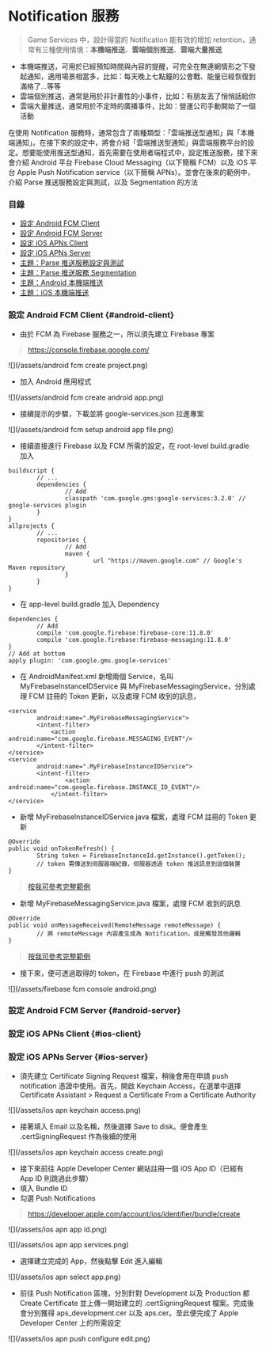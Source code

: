 # Notification 服務

> Game Services 中，設計得當的 Notification 能有效的增加 retention，通常有三種使用情境：**本機端推送**、**雲端個別推送**、**雲端大量推送**
* 本機端推送，可用於已經預知時間與內容的提醒，可完全在無連網情形之下發起通知，適用場景相當多，比如：每天晚上七點鐘的公會戰、能量已經恢復到滿格了...等等
* 雲端個別推送，通常是用於非計畫性的小事件，比如：有朋友丟了悄悄話給你
* 雲端大量推送，通常用於不定時的廣播事件，比如：營運公司手動開始了一個活動

在使用 Notification 服務時，通常包含了兩種類型：「雲端推送型通知」與「本機端通知」。在接下來的設定中，將會介紹「雲端推送型通知」與雲端服務平台的設定。想要能使用推送型通知，首先需要在使用者端程式中，設定推送服務，接下來會介紹 Android 平台 Firebase Cloud Messaging（以下簡稱 FCM）以及 iOS 平台 Apple Push Notification service（以下簡稱 APNs）。並會在後來的範例中，介紹 Parse 推送服務設定與測試，以及 Segmentation 的方法

### 目錄

* [設定 Android FCM Client](#android-client)
* [設定 Android FCM Server](#android-server)
* [設定 iOS APNs Client](#ios-client)
* [設定 iOS APNs Server](#ios-server)
* [主題：Parse 推送服務設定與測試](service-notification/parse-push-notification.md)
* [主題：Parse 推送服務 Segmentation](service-notification/parse-push-notification-segmentation.md)
* [主題：Android 本機端推送](service-notification/android-notification-local.md)
* [主題：iOS 本機端推送](service-notification/ios-notification-local.md)

### 設定 Android FCM Client {#android-client}

* 由於 FCM 為 Firebase 服務之一，所以須先建立 Firebase 專案

> https://console.firebase.google.com/

![](/assets/android fcm create project.png)

* 加入 Android 應用程式

![](/assets/android fcm create android app.png)

* 接續提示的步驟，下載並將 google-services.json 拉進專案

![](/assets/android fcm setup android app file.png)

* 接續直接進行 Firebase 以及 FCM 所需的設定，在 root-level build.gradle 加入
```
buildscript {
        // ...
        dependencies {
                // Add
                classpath 'com.google.gms:google-services:3.2.0' // google-services plugin
        }
}
allprojects {
        // ...
        repositories {
                // Add
                maven {
                        url "https://maven.google.com" // Google's Maven repository
                }
        }
}
```

* 在 app-level build.gradle 加入 Dependency
```
dependencies {
        // Add
        compile 'com.google.firebase:firebase-core:11.8.0'
        compile 'com.google.firebase:firebase-messaging:11.8.0'
}
// Add at bottom
apply plugin: 'com.google.gms.google-services'
```

* 在 AndroidManifest.xml 新增兩個 Service，名叫 MyFirebaseInstanceIDService 與 MyFirebaseMessagingService，分別處理 FCM 註冊的 Token 更新，以及處理 FCM 收到的訊息，
```
<service
        android:name=".MyFirebaseMessagingService">
        <intent-filter>
            <action android:name="com.google.firebase.MESSAGING_EVENT"/>
        </intent-filter>
</service>
<service
        android:name=".MyFirebaseInstanceIDService">
        <intent-filter>
                <action android:name="com.google.firebase.INSTANCE_ID_EVENT"/>
            </intent-filter>
</service>
```

* 新增 MyFirebaseInstanceIDService.java 檔案，處理 FCM 註冊的 Token 更新
```
@Override
public void onTokenRefresh() {
        String token = FirebaseInstanceId.getInstance().getToken();
        // token 需傳送到伺服器端紀錄，伺服器透過 token 推送訊息到這個裝置
}
```
> [按我可參考完整範例](https://github.com/firebase/quickstart-android/blob/master/messaging/app/src/main/java/com/google/firebase/quickstart/fcm/MyFirebaseInstanceIDService.java)

* 新增 MyFirebaseMessagingService.java 檔案，處理 FCM 收到的訊息
```    
@Override
public void onMessageReceived(RemoteMessage remoteMessage) {
        // 將 remoteMessage 內容產生成為 Notification，或是觸發其他邏輯
}
```
> [按我可參考完整範例](https://github.com/firebase/quickstart-android/blob/master/messaging/app/src/main/java/com/google/firebase/quickstart/fcm/MyFirebaseMessagingService.java)

* 接下來，便可透過取得的 token，在 Firebase 中進行 push 的測試

![](/assets/firebase fcm console android.png)

### 設定 Android FCM Server {#android-server}

### 設定 iOS APNs Client {#ios-client}

### 設定 iOS APNs Server {#ios-server}

* 須先建立 Certificate Signing Request 檔案，稍後會用在申請 push notification 憑證中使用。首先，開啟 Keychain Access，在選單中選擇 Certificate Assistant > Request a Certificate From a Certificate Authority

![](/assets/ios apn keychain access.png)

* 接著填入 Email 以及名稱，然後選擇 Save to disk。便會產生 .certSigningRequest 作為後續的使用

![](/assets/ios apn keychain access create.png)

* 接下來前往 Apple Developer Center 網站註冊一個 iOS App ID（已經有 App ID 則跳過此步驟）
 * 填入 Bundle ID
 * 勾選 Push Notifications

> https://developer.apple.com/account/ios/identifier/bundle/create

![](/assets/ios apn app id.png)

![](/assets/ios apn app services.png)

* 選擇建立完成的 App，然後點擊 Edit 進入編輯

![](/assets/ios apn select app.png)

* 前往 Push Notification 區塊，分別針對 Development 以及 Production 都 Create Certificate 並上傳一開始建立的 .certSigningRequest 檔案。完成後會分別獲得 aps_development.cer 以及 aps.cer。至此便完成了 Apple Developer Center 上的所需設定

![](/assets/ios apn push configure edit.png)
